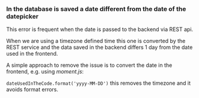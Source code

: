 
### In the database is saved a date different from the date of the datepicker

This error is frequent when the date is passed to the backend via REST api.

When we are using a timezone defined time this one is converted by the REST service and the data saved in the backend differs 1 day from the date used in the frontend.

A simple approach to remove the issue is to convert the date in the frontend, e.g. using _moment.js_:

`dateUsedInTheCode.format('yyyy-MM-DD')` this removes the timezone and it avoids format errors. 

